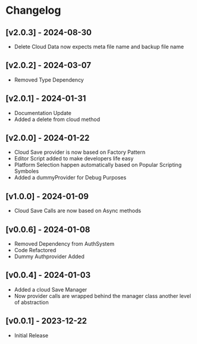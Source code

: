 # Changelog

## [v2.0.3] - 2024-08-30

- Delete Cloud Data now expects meta file name and backup file name

## [v2.0.2] - 2024-03-07

- Removed Type Dependency


## [v2.0.1] - 2024-01-31

- Documentation Update
- Added a delete from cloud method

## [v2.0.0] - 2024-01-22

- Cloud Save provider is now based on Factory Pattern
- Editor Script added to make developers life easy
- Platform Selection happen automatically based on Popular Scripting Symboles
- Added a dummyProvider for Debug Purposes


## [v1.0.0] - 2024-01-09

- Cloud Save Calls are now based on Async methods

## [v0.0.6] - 2024-01-08

- Removed Dependency from AuthSystem
- Code Refactored
- Dummy Authprovider Added

## [v0.0.4] - 2024-01-03

- Added a cloud Save Manager
- Now provider calls are wrapped behind the manager class another level of abstraction

## [v0.0.1] - 2023-12-22

- Initial Release